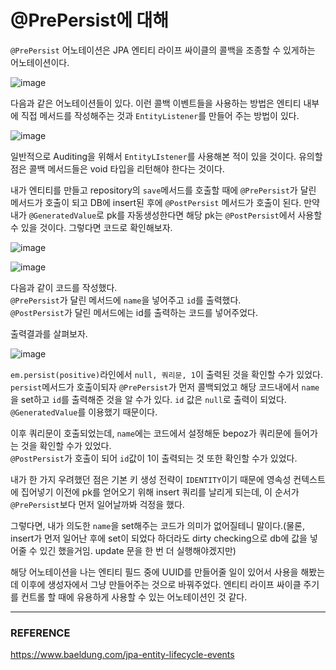 # @PrePersist에 대해

``@PrePersist`` 어노테이션은 JPA 엔티티 라이프 싸이클의 콜백을 조종할 수 있게하는 어노테이션이다.  

![image](https://user-images.githubusercontent.com/45073750/128022560-780de87d-e7a5-4d59-b8dd-ba96be7052ed.png)

다음과 같은 어노테이션들이 있다. 이런 콜백 이벤트들을 사용하는 방법은 엔티티 내부에 직접 메서드를 작성해주는 것과 ``EntityListener``를 만들어 주는 방법이 있다.  

![image](https://user-images.githubusercontent.com/45073750/128023802-7157953a-8ebe-4fe7-9bf6-088c3767d86d.png)

일반적으로 Auditing을 위해서 ``EntityLIstener``를 사용해본 적이 있을 것이다. 유의할 점은 콜백 메서드들은 void 타입을 리턴해야 한다는 것이다.  

내가 엔티티를 만들고 repository의 ``save``메서드를 호출할 때에 ``@PrePersist``가 달린 메서드가 호출이 되고 DB에 insert된 후에 ``@PostPersist`` 메서드가 호출이 된다. 만약 내가 ``@GeneratedValue``로 pk를 자동생성한다면 해당 pk는 ``@PostPersist``에서 사용할 수 있을 것이다. 그렇다면 코드로 확인해보자.  

![image](https://user-images.githubusercontent.com/45073750/128026568-01258dda-6b72-42c3-b49c-72ca71a619f5.png)

![image](https://user-images.githubusercontent.com/45073750/128026670-06f07143-2dc9-441f-a854-8351e51d34d1.png)

다음과 같이 코드를 작성했다.  
``@PrePersist``가 달린 메서드에 ``name``을 넣어주고 ``id``를 출력했다.  
``@PostPersist``가 달린 메서드에는 id를 출력하는 코드를 넣어주었다.  

출력결과를 살펴보자.  

![image](https://user-images.githubusercontent.com/45073750/128026867-60af101e-e015-468d-9db5-027e6e5a47cb.png)

``em.persist(positive)``라인에서 ``null, 쿼리문, 1``이 출력된 것을 확인할 수가 있었다.  
``persist``메서드가 호출이되자 ``@PrePersist``가 먼저 콜백되었고 해당 코드내에서 ``name``을 set하고 ``id``를 출력해준 것을 알 수가 있다. ``id`` 값은 ``null``로 출력이 되었다. ``@GeneratedValue``를 이용했기 때문이다.  

이후 쿼리문이 호출되었는데, ``name``에는 코드에서 설정해둔 bepoz가 쿼리문에 들어가는 것을 확인할 수가 있었다.  
``@PostPersist``가 호출이 되어 ``id``값이 1이 출력되는 것 또한 확인할 수가 있었다.  

  

내가 한 가지 우려했던 점은 기본 키 생성 전략이 ``IDENTITY``이기 때문에 영속성 컨텍스트에 집어넣기 이전에 pk를 얻어오기 위해 insert 쿼리를 날리게 되는데, 이 순서가 ``@PrePersist``보다 먼저 일어날까봐 걱정을 했다.  

그렇다면, 내가 의도한 ``name``을 set해주는 코드가 의미가 없어질테니 말이다.(물론, insert가 먼저 일어난 후에 set이 되었다 하더라도 dirty checking으로 db에 값을 넣어줄 수 있긴 했을거임. update 문을 한 번 더 실행해야겠지만)  

해당 어노테이션을 나는 엔티티 필드 중에 UUID를 만들어줄 일이 있어서 사용을 해봤는데 이후에 생성자에서 그냥 만들어주는 것으로 바꿔주었다. 엔티티 라이프 싸이클 주기를 컨트롤 할 때에 유용하게 사용할 수 있는 어노테이션인 것 같다.  

***

### REFERENCE

https://www.baeldung.com/jpa-entity-lifecycle-events